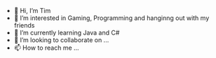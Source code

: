 - 👋 Hi, I’m Tim  
- 👀 I’m interested in Gaming, Programming and hanginng out with my friends
- 🌱 I’m currently learning Java and C#
- 💞️ I’m looking to collaborate on ...
- 📫 How to reach me ...

<!---
darkloyd15/darkloyd15 is a ✨ special ✨ repository because its `README.md` (this file) appears on your GitHub profile.
You can click the Preview link to take a look at your changes.
--->
